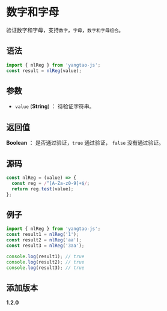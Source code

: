 # 数字和字母

验证数字和字母，支持`数字`，`字母`，`数字和字母组合`。

## 语法

```js
import { nlReg } from 'yangtao-js';
const result = nlReg(value);
```

## 参数

- `value` (**String**) ： 待验证字符串。

## 返回值

**Boolean** ： 是否通过验证，`true` 通过验证， `false` 没有通过验证。

## 源码

```js
const nlReg = (value) => {
  const reg = /^[A-Za-z0-9]+$/;
  return reg.test(value);
};
```

## 例子

```js
import { nlReg } from 'yangtao-js';
const result1 = nlReg('1');
const result2 = nlReg('aa');
const result3 = nlReg('3aa');

console.log(result1); // true
console.log(result2); // true
console.log(result3); // true
```

## 添加版本

**1.2.0**
